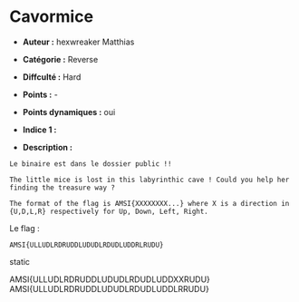 
# Cavormice

- **Auteur :** hexwreaker Matthias
- **Catégorie :** Reverse
- **Diffculté :** Hard
- **Points :** -
- **Points dynamiques :** oui
- **Indice 1 :**

- **Description :**
```
Le binaire est dans le dossier public !!

The little mice is lost in this labyrinthic cave ! Could you help her finding the treasure way ?

The format of the flag is AMSI{XXXXXXXX...} where X is a direction in {U,D,L,R} respectively for Up, Down, Left, Right.
```



Le flag : 
```
AMSI{ULLUDLRDRUDDLUDUDLRDUDLUDDRLRUDU}
```

static	

AMSI{ULLUDLRDRUDDLUDUDLRDUDLUDDXXRUDU}
AMSI{ULLUDLRDRUDDLUDUDLRDUDLUDDLRRUDU}
